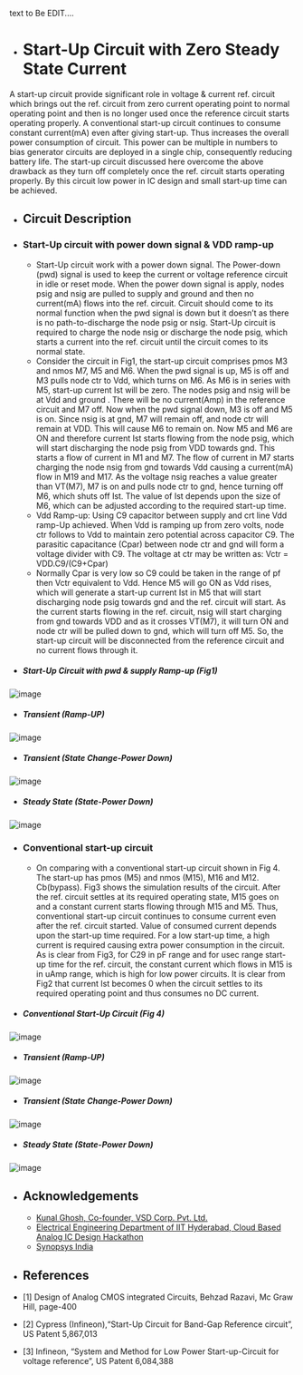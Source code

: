 text to Be EDIT....
- # Start-Up Circuit with Zero Steady State Current
A start-up circuit provide significant role in voltage &amp; current ref. circuit which brings out the ref. circuit from zero current operating point to normal operating point and then is no longer used once the reference circuit starts operating properly. A conventional start-up circuit continues to consume constant current(mA) even after giving start-up. Thus increases the overall power consumption of circuit. This power can be multiple in numbers to bias generator circuits are deployed in a single chip, consequently reducing battery life. The start-up circuit discussed here overcome the above drawback as they turn off completely once the ref. circuit starts operating properly. By this circuit low power in IC design and small start-up time can be achieved.

- ## Circuit Description
- ### Start-Up circuit with power down signal & VDD ramp-up
  - Start-Up circuit work with a power down signal. The Power-down (pwd) signal is used to keep the current or voltage reference circuit in idle or reset mode. When the power down     signal is apply, nodes psig and nsig are pulled to supply and ground and then no current(mA) flows into the ref. circuit. Circuit should come to its normal function when the pwd   signal is down but it doesn’t as there is no path-to-discharge the node psig or nsig. Start-Up circuit is required to charge the node nsig or discharge the node psig, which       starts a current into the ref. circuit until the circuit comes to its normal state.
  - Consider the circuit in Fig1, the start-up circuit comprises pmos M3 and nmos M7, M5 and M6. When the pwd signal is up, M5 is off and M3 pulls node ctr to Vdd, which turns on     M6. As M6 is in series with M5, start-up current Ist will be zero. The nodes psig and nsig will be at Vdd and ground . There will be no current(Amp) in the reference circuit       and M7 off. Now when the pwd signal down, M3 is off and M5 is on. Since nsig is at gnd, M7 will remain off, and node ctr will remain at VDD. This will cause M6 to remain on. Now   M5 and M6 are ON and therefore current Ist starts flowing from the node psig, which will start discharging the node psig from VDD towards gnd. This starts a flow of current in     M1 and M7. The flow of current in M7 starts charging the node nsig from gnd towards Vdd causing a current(mA) flow in M19 and M17. As the voltage nsig reaches a value greater       than VT(M7), M7 is on and pulls node ctr to gnd, hence turning off M6, which shuts off Ist. The value of Ist depends upon the size of M6, which can be adjusted according to the   required start-up time.
  - Vdd Ramp-up: Using C9 capacitor between supply and crt line Vdd ramp-Up achieved. When Vdd is ramping up from zero volts, node ctr follows to Vdd to maintain zero potential across capacitor C9. The parasitic capacitance (Cpar) between node ctr and gnd will form a voltage divider with C9. The voltage at ctr may be written as:
Vctr = VDD.C9/(C9+Cpar)
  - Normally Cpar is very low so C9 could be taken in the range of pf then Vctr equivalent to Vdd. Hence M5 will go ON as Vdd rises, which will generate a start-up current Ist in M5 that will start discharging node psig towards gnd and the ref. circuit will start. As the current starts flowing in the ref. circuit, nsig will start charging from gnd towards VDD and as it crosses VT(M7), it will turn ON and node ctr will be pulled down to gnd, which will turn off M5. So, the start-up circuit will be disconnected from the reference circuit and no current flows through it.
- ##### Start-Up Circuit with pwd & supply Ramp-up (Fig1)
![image](https://user-images.githubusercontent.com/81389879/155842296-f0b8bdfb-f49c-4c77-863b-9d83e199e1cf.png)
- ##### Transient (Ramp-UP)
![image](https://user-images.githubusercontent.com/81389879/155844351-72d6f918-e667-43c5-9ab5-8d8e945356f4.png)
- ##### Transient (State Change-Power Down)
![image](https://user-images.githubusercontent.com/81389879/155845588-a32219ae-7dd8-462d-bacf-62c0cb757215.png)
- ##### Steady State (State-Power Down)
![image](https://user-images.githubusercontent.com/81389879/155845609-5c3c1192-097c-4759-baa3-c8a6865b359b.png)





- ### Conventional start-up circuit
  - On comparing with a conventional start-up circuit shown in Fig 4. The start-up has pmos (M5) and nmos (M15), M16 and M12. Cb(bypass). Fig3 shows the simulation results of the circuit. After the ref. circuit settles at its required operating state, M15 goes on and a constant current starts flowing through M15 and M5. Thus, conventional start-up circuit continues to consume current even after the ref. circuit started. Value of consumed current depends upon the start-up time required. For a low start-up time, a high current is required causing extra power consumption in the circuit. As is clear from Fig3, for C29 in pF range and for usec range start-up time for the ref. circuit, the constant current which flows in M15 is in uAmp range, which is high for low power circuits. It is clear from Fig2 that current Ist becomes 0 when the circuit settles to its required operating point and thus consumes no DC current.
- ##### Conventional Start-Up Circuit (Fig 4)
![image](https://user-images.githubusercontent.com/81389879/155843042-19885f98-005e-40c3-a2f5-63b521e32886.png)
- ##### Transient (Ramp-UP)
![image](https://user-images.githubusercontent.com/81389879/155845648-0adb21e1-ea40-49e6-8392-7cd28223ac65.png)
- ##### Transient (State Change-Power Down)
![image](https://user-images.githubusercontent.com/81389879/155845665-841b6693-aee4-4cb3-b3eb-5838820416b6.png)
- ##### Steady State (State-Power Down)
![image](https://user-images.githubusercontent.com/81389879/155845704-557510ea-b1de-4496-adcd-a9531c584793.png)


- ## Acknowledgements
  - [Kunal Ghosh, Co-founder, VSD Corp. Pvt. Ltd.](https://www.vlsisystemdesign.com/)
  - [Electrical Engineering Department of IIT Hyderabad, Cloud Based Analog IC Design Hackathon](https://www.iith.ac.in/events/2022/02/15/Cloud-Based-Analog-IC-Design-Hackathon/)
  - [Synopsys India](https://www.synopsys.com/)

- ## References
 - [1] Design of Analog CMOS integrated Circuits, Behzad Razavi, Mc Graw Hill, page-400
 - [2] Cypress (Infineon),“Start-Up Circuit for Band-Gap Reference circuit”, US Patent 5,867,013
 - [3] Infineon, “System and Method for Low Power Start-up-Circuit for voltage reference”, US Patent 6,084,388

